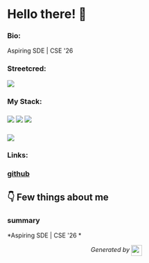 
# Hello there! 👋


### Bio:

Aspiring SDE |  CSE '26 
            

### Streetcred:

<a href="https://www.tublian.com/profile/subhadeeproy3902?ss=true"><img src="https://rd3ps1doua.execute-api.us-east-1.amazonaws.com/dev/ft/profile/streetcred/badge/subhadeeproy3902?type=with_score"></a>

### My Stack:

### <img src="https://rd3ps1doua.execute-api.us-east-1.amazonaws.com/dev/ft/profile/streetcred/github/tag/JavaScript"/> <img src="https://rd3ps1doua.execute-api.us-east-1.amazonaws.com/dev/ft/profile/streetcred/github/tag/Python"/> <img src="https://rd3ps1doua.execute-api.us-east-1.amazonaws.com/dev/ft/profile/streetcred/github/tag/Frontend"/>

### <img src="https://rd3ps1doua.execute-api.us-east-1.amazonaws.com/dev/ft/profile/streetcred/github/tag/Backend"/>

### 

### Links:

### <a href="https://www.github.com/subhadeeproy3902">github</a>

## 👇 Few things about me


<div>

            

### summary
*Aspiring SDE |  CSE '26 *

            
</div>




<p align="center">
<i>Generated by <a href="https://www.tublian.com/"><img src="https://tublian-newsletter-assets.s3.amazonaws.com/just-logo.png" width="25" style="vertical-align: middle"/></i>
</p>
